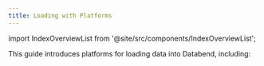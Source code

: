 ```yaml
---
title: Loading with Platforms
---
```


import IndexOverviewList from '@site/src/components/IndexOverviewList';

This guide introduces platforms for loading data into Databend, including:

<IndexOverviewList />
